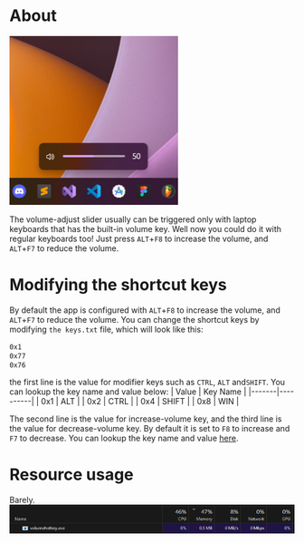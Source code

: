 ﻿# About
![volume](https://github.com/blitpxl/volumehotkey/blob/master/img/volume.png?raw=true)

The volume-adjust slider usually can be triggered only with laptop keyboards that has the built-in volume key. Well now you could do it with regular keyboards too! Just press `ALT`+`F8` to increase the volume, and `ALT`+`F7` to reduce the volume.

# Modifying the shortcut keys
By default the app is configured with `ALT`+`F8` to increase the volume, and `ALT`+`F7` to reduce the volume. You can change the shortcut keys by modifying `the keys.txt` file, which will look like this:
```
0x1
0x77
0x76
```
the first line is the value for modifier keys such as `CTRL`, `ALT` and`SHIFT`.
You can lookup the key name and value below:
| Value | Key Name |
|-------|----------|
| 0x1   | ALT      |
| 0x2   | CTRL     |
| 0x4   | SHIFT    |
| 0x8   | WIN      |

The second line is the value for increase-volume key, and the third line is the value for decrease-volume key. By default it is set to `F8` to increase and `F7` to decrease.
You can lookup the key name and value [here](https://learn.microsoft.com/en-us/windows/win32/inputdev/virtual-key-codes).

# Resource usage
Barely.
![](https://github.com/blitpxl/volumehotkey/blob/master/img/usage.png?raw=true)
